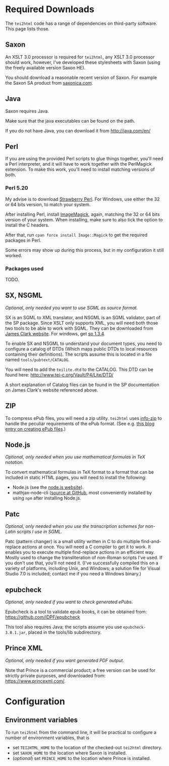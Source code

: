 # Required Downloads #

The `tei2html` code has a range of dependencies on third-party software. This page lists those.


## Saxon ##

An XSLT 3.0 processor is required for `tei2html`, any XSLT 3.0 processor should work, however, I've developed these stylesheets with Saxon (using the freely available version Saxon HE).

You should download a reasonable recent version of Saxon. For example the Saxon SA product from [saxonica.com](http://www.saxonica.com/products.html).


## Java ##

Saxon requires Java.

Make sure that the java executables can be found on the path.

If you do not have Java, you can download it from http://java.com/en/


## Perl ##

If you are using the provided Perl scripts to glue things together, you'll need a Perl interpreter, and it will have to work together with the PerlMagick extension. To make this work, you'll need to install matching versions of both.


### Perl 5.20 ###

My advise is to download [Strawberry Perl](http://strawberryperl.com/). For Windows, use either the 32 or 64 bits version, to match your system.

After installing Perl, install [ImageMagick](http://www.imagemagick.org/script/index.php), again, matching the 32 or 64 bits version of your system. When installing, make sure to also tick the option to install the C headers.

After that, run `cpan force install Image::Magick` to get the required packages in Perl.

Some errors may show up during this process, but in my configuration it still worked.

### Packages used ###

TODO.


## SX, NSGML ##

_Optional, only needed you want to use SGML as source format._

SX is an SGML to XML translator, and NSGML is an SGML validator, part of the SP package. Since XSLT only supports XML, you will need both those two tools to be able to work with SGML. They can be downloaded from [James Clark website](http://www.jclark.com/). For windows, get [sp 1.3.4](ftp://ftp.jclark.com/pub/sp/win32/sp1_3_4.zip).

To enable SX and NSGML to understand your document types, you need to configure a catalog of DTDs (Which maps public DTDs to local resources containing their definitions). The scripts assume this is located in a file named `tools/pubtext/CATALOG`.

You will need to add the `teilite.dtd` to the CATALOG. This DTD can be found here: http://www.tei-c.org/Vault/P4/Lite/DTD/

A short explanation of Catalog files can be found in the SP documentation on James Clark's website referenced above.


## ZIP ##

To compress ePub files, you will need a zip utility. `tei2html` uses [info-zip](http://www.info-zip.org/Zip.html) to handle the peculiar requirements of the ePub format. (See e.g. [this blog entry on creating ePub files](http://www.snee.com/bobdc.blog/2008/03/creating-epub-files.html).)


## Node.js ##

_Optional, only needed when you use mathematical formulas in TeX notation._

To convert mathematical formulas in TeX format to a format that can be included in static HTML pages, you will need to install the following:

  * Node.js (see the [node.js website](https://nodejs.org/en/)).
  * mathjax-node-cli ([source at GitHub](https://github.com/mathjax/mathjax-node-cli), most conveniently installed by using `npm` after installing Node.js.


## Patc ##

_Optional, only needed when you use the transcription schemes for non-Latin scripts I use in SGML._

Patc (pattern changer) is a small utility written in C to do multiple find-and-replace actions at once. You will need a C compiler to get it to work. It enables you to execute multiple find-replace actions in an efficient way. Mostly used to change the transliteration of non-Roman scripts I've used. If you don't use that, you'll not need it. (I've successfully compiled this on a variety of platforms, including Unix, and Windows; a solution file for Visual Studio 7.0 is included; contact me if you need a Windows binary.)


## epubcheck ##

_Optional, only needed if you want to check generated ePubs._

Epubcheck is a tool to validate epub books, it can be obtained from: https://github.com/IDPF/epubcheck

This tool also requires Java; the scripts assume you use `epubcheck-3.0.1.jar`, placed in the tools/lib subdirectory.


## Prince XML ##

_Optional, only needed if you want generated PDF output._

Note that Prince is a commercial product; a free version can be used for strictly private purposes, and downloaded from: https://www.princexml.com/.



# Configuration #

## Environment variables ##

To run `tei2html` from the command line, it will be practical to configure a number of environment variables, that is

  * set `TEI2HTML_HOME` to the location of the checked-out `tei2html` directory.
  * set `SAXON_HOME` to the location where Saxon is installed.
  * (_optional_) set `PRINCE_HOME` to the location where Prince is installed.

